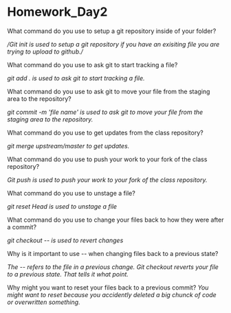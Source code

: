 # Homework_Day2

What command do you use to setup a git repository inside of your folder?

  */Git init is used to setup a git repository if you have an exisiting file you are trying to upload to github./*

What command do you use to ask git to start tracking a file?

  *git add . is used to ask git to start tracking a file.*

What command do you use to ask git to move your file from the 
staging area to the repository?

  *git commit -m 'file name' is used to ask git to move your file from the staging area to the repository.*

What command do you use to get updates from the class repository?

  *git merge upstream/master to get updates.*


What command do you use to push your work to your fork of the class repository?

  *Git push is used to push your work to your fork of the class repository.*

What command do you use to unstage a file?

  *git reset Head <file> is used to unstage a file*

What command do you use to change your files back to how they were after a commit?

  *git checkout -- <file> is used to revert changes*

Why is it important to use -- when changing files back to a previous state?

  *The -- refers to the file in a previous change. Git checkout reverts your file to a previous state. That tells it what point.*

Why might you want to reset your files back to a previous commit?
  *You might want to reset because you accidently deleted a big chunck of code or overwritten something.*